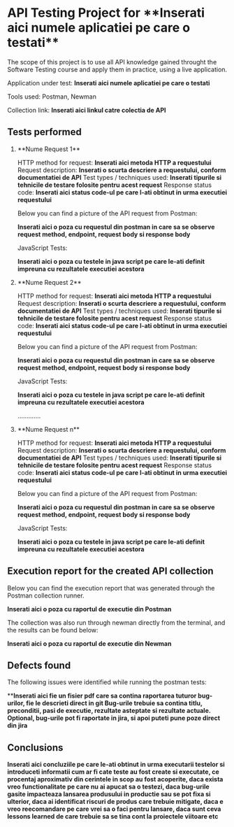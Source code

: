 <h1>API Testing Project for **Inserati aici numele aplicatiei pe care o testati**</h1>

The scope of this project is to use all  API knowledge gained throught the Software Testing course and apply them in practice, using a live application.

Application under test: **Inserati aici numele aplicatiei pe care o testati**

Tools used: Postman, Newman

Collection link: **Inserati aici linkul catre colectia de API**

<h2>Tests performed</h2>

<ol>
<li>**Nume Request 1**</li>

HTTP method for request: **Inserati aici metoda HTTP a requestului**
Request description: **Inserati o scurta descriere a requestului, conform documentatiei de API**
Test types / techniques used: **Inserati tipurile si tehnicile de testare folosite pentru acest request**
Response status code: **Inserati aici status code-ul pe care l-ati obtinut in urma executiei requestului**

Below you can find a picture of the API request from Postman:

**Inserati aici o poza cu requestul din postman in care sa se observe request method, endpoint, request body si response body**

JavaScript Tests:

**Inserati aici o poza cu testele in java script pe care le-ati definit impreuna cu rezultatele executiei acestora**


<li>**Nume Request 2**</li>

HTTP method for request: **Inserati aici metoda HTTP a requestului**
Request description: **Inserati o scurta descriere a requestului, conform documentatiei de API**
Test types / techniques used: **Inserati tipurile si tehnicile de testare folosite pentru acest request**
Response status code: **Inserati aici status code-ul pe care l-ati obtinut in urma executiei requestului**

Below you can find a picture of the API request from Postman:

**Inserati aici o poza cu requestul din postman in care sa se observe request method, endpoint, request body si response body**

JavaScript Tests:

**Inserati aici o poza cu testele in java script pe care le-ati definit impreuna cu rezultatele executiei acestora**

.............

<li>**Nume Request n**</li>

HTTP method for request: **Inserati aici metoda HTTP a requestului**
Request description: **Inserati o scurta descriere a requestului, conform documentatiei de API**
Test types / techniques used: **Inserati tipurile si tehnicile de testare folosite pentru acest request**
Response status code: **Inserati aici status code-ul pe care l-ati obtinut in urma executiei requestului**

Below you can find a picture of the API request from Postman:

**Inserati aici o poza cu requestul din postman in care sa se observe request method, endpoint, request body si response body**

JavaScript Tests:

**Inserati aici o poza cu testele in java script pe care le-ati definit impreuna cu rezultatele executiei acestora**

</ol>

<h2>Execution report for the created API collection </h2>

Below you can find the execution report that was generated through the Postman collection runner. 

**Inserati aici o poza cu raportul de executie din Postman**

The collection was also run through newman directly from the terminal, and the results can be found below:

**Inserati aici o poza cu raportul de executie din Newman**

<h2>Defects found</h2>

The following issues were identified while running the postman tests:

****Inserati aici fie un fisier pdf care sa contina raportarea tuturor bug-urilor, fie le descrieti direct in git
Bug-urile trebuie sa contina titlu, preconditii, pasi de executie, rezultate asteptate si rezultate actuale.
Optional, bug-urile pot fi raportate in jira, si apoi puteti pune poze direct din jira**

<h2>Conclusions</h2>

**Inserati aici concluziile pe care le-ati obtinut in urma executarii testelor  si introduceti informatii cum ar fi cate teste au fost create si executate, ce procentaj aproximativ din cerintele in scop au fost acoperite, daca exista vreo functionalitate pe care nu ai apucat sa o testezi, daca bug-urile gasite impacteaza lansarea produsului in productie sau se pot fixa si ulterior, daca ai identificat riscuri de produs care trebuie mitigate, daca e vreo reecomandare pe care vrei sa o faci pentru lansare, daca sunt ceva lessons learned de care trebuie sa se tina cont la proiectele viitoare etc**


